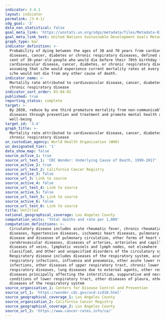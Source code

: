 ```yaml
---
indicator: 3.4.1
layout: indicator
permalink: /3-4-1/
sdg_goal: '3'
data_non_statistical: false
goal_meta_link: 'https://unstats.un.org/sdgs/metadata/files/Metadata-03-04-01.pdf'
goal_meta_link_text: United Nations Sustainable Development Goals Metadata (PDF 72.6 KB)
graph_type: bar
indicator_definition: >-
  Probability of dying between the ages of 30 and 70 years from cardiovascular
  diseases, cancer, diabetes or chronic respiratory diseases, defined as the per
  cent of 30-year-old-people who would die before their 70th birthday from
  cardiovascular disease, cancer, diabetes, or chronic respiratory disease,
  assuming that s/he would experience current mortality rates at every age and
  s/he would not die from any other cause of death.
indicator_name: >-
  Mortality rate attributed to cardiovascular disease, cancer, diabetes or
  chronic respiratory disease
indicator_sort_order: 03-04-01
published: true
reporting_status: complete
target: >-
  By 2030, reduce by one third premature mortality from non-communicable
  diseases through prevention and treatment and promote mental health and
  well-being
target_id: '3.4'
graph_title: >-
  Mortality rate attributed to cardiovascular disease, cancer, diabetes or
  chronic respiratory disease
un_custodian_agency: World Health Organisation (WHO)
un_designated_tier: '1'
data_show_map: false
source_active_1: true
source_url_text_1: 'CDC Wonder: Underlying Cause of Death, 1999-2017'
source_active_2: true
source_url_text_2: California Cancer Registry
source_active_3: false
source_url_3: Link to source
source_active_4: false
source_url_text_4: Link to source
source_active_5: false
source_url_text_5: Link to source
source_active_6: false
source_url_text_6: Link to source
title: Untitled
national_geographical_coverage: Los Angeles County
computation_units: 'Total deaths and rate per 1,000'
computation_definitions: >-
  Circulatory disease includes acute rheumatic fever, chronic rheumatic heart
  diseases, hypertensive diseases, ischaemic heart diseases, pulmonary heart
  disease and diseases of pulmonary circulation, other forms of heart disease,
  cerebrovascular diseases, diseases of arteries, arterioles and capillaries,
  diseases of veins, lymphatic vessels and lymph nodes, not elsewhere
  classified, and Other and unspecified disorders of the circulatory system.
  Respiratory disease includes diseases of the respiratory system, acute upper
  respiratory infections, influenza and pneumonia, other acute lower respiratory
  infections, other diseases of upper respiratory tract, chronic lower
  respiratory diseases, lung diseases due to external agents, other respiratory
  diseases principally affecting the interstitium, suppurative and necrotic
  conditions of lower respiratory tract, other diseases of pleura, other
  diseases of the respiratory system
source_organisation_1: Centers for Disease Control and Prevention
source_url_1: 'https://wonder.cdc.gov/ucd-icd10.html'
source_geographical_coverage_1: Los Angeles County
source_organisation_2: California Cancer Registry
source_geographical_coverage_2: Los Angeles County
source_url_2: 'https://www.cancer-rates.info/ca/'
---
```

